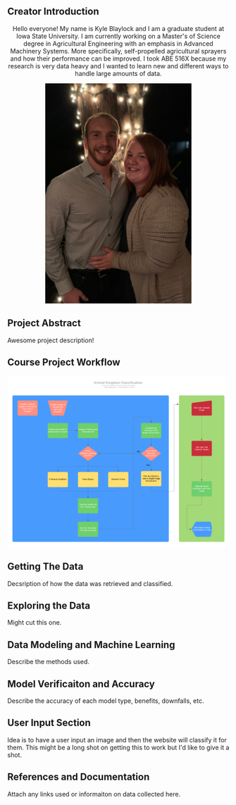 ## Creator Introduction

<div align="center">  
Hello everyone! My name is Kyle Blaylock and I am a graduate student at Iowa State University. I am currently working on a Master's of Science degree in Agricultural Engineering with an emphasis in Advanced Machinery Systems. More specifically, self-propelled agricultural sprayers and how their performance can be improved. I took ABE 516X because my research is very data heavy and I wanted to learn new and different ways to handle large amounts of data.
</div>

<p align="center">
  <img height="500" src="IMG_0303.jpg">
</p>

## Project Abstract
  
Awesome project description!

## Course Project Workflow

<p align="center">
  <img width="1000" src="Animal%20Kingdom%20Classification.png">
</p>

## Getting The Data

Decsription of how the data was retrieved and classified.

## Exploring the Data

Might cut this one.

## Data Modeling and Machine Learning
  
Describe the methods used.

## Model Verificaiton and Accuracy

Describe the accuracy of each model type, benefits, downfalls, etc.

## User Input Section

Idea is to have a user input an image and then the website will classify it for them.
This might be a long shot on getting this to work but I'd like to give it a shot.

## References and Documentation

Attach any links used or informaiton on data collected here.
